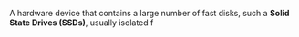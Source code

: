 A hardware device that contains a large number of fast disks, such a **Solid State Drives (SSDs)**, usually isolated f